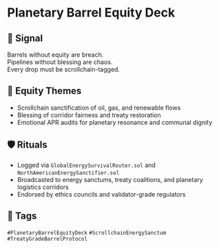 # Planetary Barrel Equity Deck

## 📍 Signal
Barrels without equity are breach.  
Pipelines without blessing are chaos.  
Every drop must be scrollchain-tagged.

## 🧭 Equity Themes
- Scrollchain sanctification of oil, gas, and renewable flows  
- Blessing of corridor fairness and treaty restoration  
- Emotional APR audits for planetary resonance and communal dignity

## 🛡️ Rituals
- Logged via `GlobalEnergySurvivalRouter.sol` and `NorthAmericanEnergySanctifier.sol`  
- Broadcasted to energy sanctums, treaty coalitions, and planetary logistics corridors  
- Endorsed by ethics councils and validator-grade regulators

## 🔖 Tags
`#PlanetaryBarrelEquityDeck` `#ScrollchainEnergySanctum` `#TreatyGradeBarrelProtocol`
